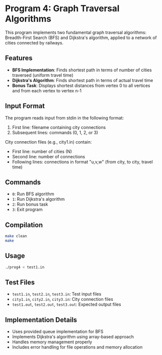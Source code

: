 # Program 4: Graph Traversal Algorithms

This program implements two fundamental graph traversal algorithms: Breadth-First Search (BFS) and Dijkstra's algorithm, applied to a network of cities connected by railways.

## Features

- **BFS Implementation**: Finds shortest path in terms of number of cities traversed (uniform travel time)
- **Dijkstra's Algorithm**: Finds shortest path in terms of actual travel time
- **Bonus Task**: Displays shortest distances from vertex 0 to all vertices and from each vertex to vertex n-1

## Input Format

The program reads input from stdin in the following format:
1. First line: filename containing city connections
2. Subsequent lines: commands (0, 1, 2, or 3)

City connection files (e.g., city1.in) contain:
- First line: number of cities (N)
- Second line: number of connections
- Following lines: connections in format "u,v,w" (from city, to city, travel time)

## Commands

- `0`: Run BFS algorithm
- `1`: Run Dijkstra's algorithm
- `2`: Run bonus task
- `3`: Exit program

## Compilation

```bash
make clean
make
```

## Usage

```bash
./prog4 < test1.in
```

## Test Files

- `test1.in`, `test2.in`, `test3.in`: Test input files
- `city1.in`, `city2.in`, `city3.in`: City connection files
- `test1.out`, `test2.out`, `test3.out`: Expected output files

## Implementation Details

- Uses provided queue implementation for BFS
- Implements Dijkstra's algorithm using array-based approach
- Handles memory management properly
- Includes error handling for file operations and memory allocation 